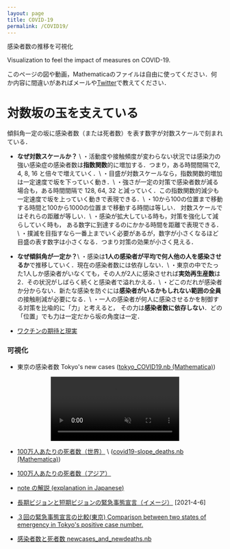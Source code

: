 ```yaml
---
layout: page
title: COVID-19
permalink: /COVID19/
---
```



感染者数の推移を可視化 

Visualization to feel the impact of measures on COVID-19.

このページの図や動画，Mathematicaのファイルは自由に使ってください．何か内容に間違いがあればメールや[Twitter](https://twitter.com/ryseto)で教えてください．

# **対数坂の玉を支えている**

傾斜角一定の坂に感染者数（または死者数）を表す数字が対数スケールで刻まれている．


- **なぜ対数スケールか？** \\
・活動度や接触頻度が変わらない状況では感染力の強い感染症の感染者数は**指数関数**的に増加する．つまり，ある時間間隔で2, 4, 8, 16 と倍々で増えていく．\\
・目盛が対数スケールなら，指数関数的増加は一定速度で坂を下っていく動き．\\
・強さが一定の対策で感染者数が減る場合も，ある時間間隔で 128, 64, 32 と減っていく．この指数関数的減少も一定速度で坂を上っていく動きで表現できる．\\
・10から100の位置まで移動する時間と100から1000の位置まで移動する時間は等しい．
対数スケールではそれらの距離が等しい．\\
・感染が拡大している時も，対策を強化して減らしていく時も，
ある数字に到達するのにかかる時間を距離で表現できる．\\
・撲滅を目指すなら一番上までいく必要があるが，数字が小さくなるほど目盛の表す数字は小さくなる．つまり対策の効果が小さく見える．


- **なぜ傾斜角が一定か？**\\
・感染は**1人の感染者が平均で何人他の人を感染させるか**で推移していく．現在の感染者数には依存しない．\\
・東京の中でたった1人しか感染者がいなくても，その人が2人に感染させれば**実効再生産数**は2．その状況がしばらく続くと感染者で溢れかえる．\\
・どこのだれが感染者か分からない．新たな感染を防ぐには**感染者がいるかもしれない範囲の全員**の接触削減が必要になる．\\
・一人の感染者が何人に感染させるかを制御する対策を比喩的に「力」と考えると，
その力は**感染者数に依存しない**．どの「位置」でも力は一定だから坂の角度は一定．

- [ワクチンの期待と現実](/assets/pdf/role_of_vaccine.pdf)


### 可視化

- 東京の感染者数 Tokyo's new cases ([tokyo_COVID19.nb (Mathematica)](/assets/misc/tokyo_COVID19.nb))

<center>
<video muted autoplay controls>
    <source src="/assets/movie/Tokyo_new_cases.mp4" type="video/mp4">
</video>
</center>

- [100万人あたりの死者数（世界）](/assets/movie/world_death_per_M.mp4) \\
 ([covid19-slope_deaths.nb (Mathematica)](/assets/misc/covid19-slope_deaths.nb))

- [100万人あたりの死者数（アジア）](/assets/movie/asia_death_per_M.mp4)

- [note の解説 (explanation in Japanese)](https://note.com/ryseto/n/n432fcc37c992)


- [長期ビジョンと短期ビジョンの緊急事態宣言（イメージ）](/assets/img/zerocovid3.jpg) [2021-4-6]

- [３回の緊急事態宣言の比較(東京) Comparison between two states of emergency in Tokyo's positive case number.](/assets/movie/tokyo.gif)

- [感染者数と死者数 newcases_and_newdeaths.nb](/assets/misc/newcases_and_newdeaths.nb)

